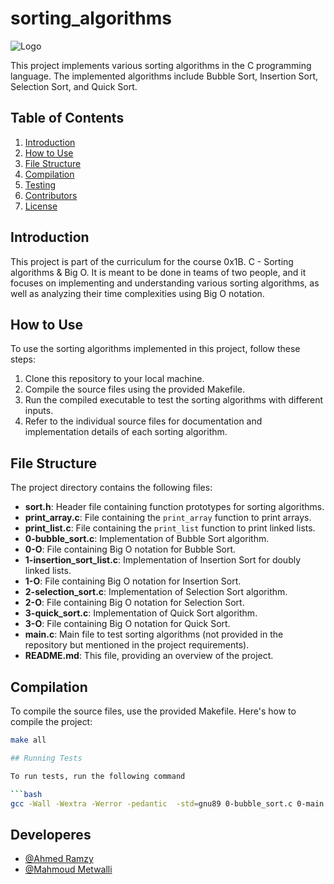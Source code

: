 # sorting_algorithms

![Logo](https://github.com/RamzyAR7/simple_shell/blob/main/Images/11ownload.jpeg)

This project implements various sorting algorithms in the C programming language. The implemented algorithms include Bubble Sort, Insertion Sort, Selection Sort, and Quick Sort.

## Table of Contents

1. [Introduction](#introduction)
2. [How to Use](#how-to-use)
3. [File Structure](#file-structure)
4. [Compilation](#compilation)
5. [Testing](#testing)
6. [Contributors](#contributors)
7. [License](#license)

## Introduction

This project is part of the curriculum for the course 0x1B. C - Sorting algorithms & Big O. It is meant to be done in teams of two people, and it focuses on implementing and understanding various sorting algorithms, as well as analyzing their time complexities using Big O notation.

## How to Use

To use the sorting algorithms implemented in this project, follow these steps:

1. Clone this repository to your local machine.
2. Compile the source files using the provided Makefile.
3. Run the compiled executable to test the sorting algorithms with different inputs.
4. Refer to the individual source files for documentation and implementation details of each sorting algorithm.

## File Structure

The project directory contains the following files:

- **sort.h**: Header file containing function prototypes for sorting algorithms.
- **print_array.c**: File containing the `print_array` function to print arrays.
- **print_list.c**: File containing the `print_list` function to print linked lists.
- **0-bubble_sort.c**: Implementation of Bubble Sort algorithm.
- **0-O**: File containing Big O notation for Bubble Sort.
- **1-insertion_sort_list.c**: Implementation of Insertion Sort for doubly linked lists.
- **1-O**: File containing Big O notation for Insertion Sort.
- **2-selection_sort.c**: Implementation of Selection Sort algorithm.
- **2-O**: File containing Big O notation for Selection Sort.
- **3-quick_sort.c**: Implementation of Quick Sort algorithm.
- **3-O**: File containing Big O notation for Quick Sort.
- **main.c**: Main file to test sorting algorithms (not provided in the repository but mentioned in the project requirements).
- **README.md**: This file, providing an overview of the project.

## Compilation

To compile the source files, use the provided Makefile. Here's how to compile the project:

```bash
make all

## Running Tests

To run tests, run the following command

```bash
gcc -Wall -Wextra -Werror -pedantic  -std=gnu89 0-bubble_sort.c 0-main.c print_array.c -o bubble
```

## Developeres

- [@Ahmed Ramzy](https://www.github.com/RamzyAR7)
- [@Mahmoud Metwalli](https://github.com/MahmoudMetwalli)
